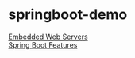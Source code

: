 # springboot-demo
[Embedded Web Servers](https://docs.spring.io/spring-boot/docs/2.3.1.RELEASE/reference/html/howto.html#howto-embedded-web-servers)  
[Spring Boot Features](https://docs.spring.io/spring-boot/docs/current/reference/html/spring-boot-features.html#boot-features)
